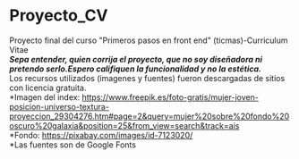 # Proyecto_CV
Proyecto final del curso "Primeros pasos en front end" (ticmas)-Curriculum Vitae<br>
***Sepa entender, quien corrija el proyecto, que no soy diseñadora ni pretendo serlo.Espero califiquen la funcionalidad y no la estética.***<br>
Los recursos utilizados (imagenes y fuentes) fueron descargadas de sitios con licencia gratuita.<br>
*Imagen del index: https://www.freepik.es/foto-gratis/mujer-joven-posicion-universo-textura-proyeccion_29304276.htm#page=2&query=mujer%20sobre%20fondo%20oscuro%20galaxia&position=25&from_view=search&track=ais<br>
*Fondo: https://pixabay.com/images/id-7123020/<br>
*Las fuentes son de Google Fonts<br>
